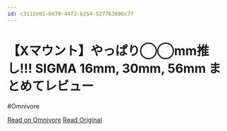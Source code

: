 ```yaml
---
id: c3112e01-0d79-44f3-b254-527763696c7f
---
```


# 【Xマウント】やっぱり◯◯mm推し!!!  SIGMA 16mm, 30mm, 56mm まとめてレビュー
#Omnivore

[Read on Omnivore](https://omnivore.app/me/https-www-youtube-com-watch-v-pe-yr-n-yqw-pp-q-190e40eb4ae)
[Read Original](https://www.youtube.com/watch?v=peYrNYqwPpQ)

